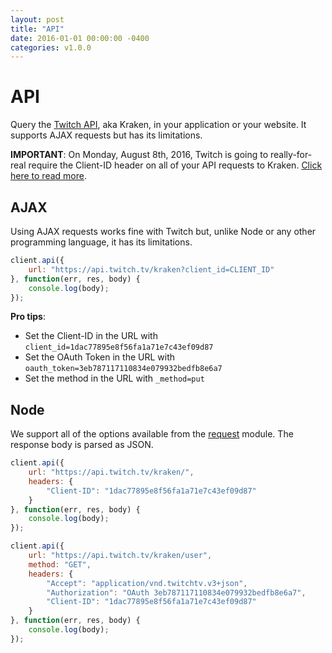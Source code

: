 ```yaml
---
layout: post
title: "API"
date: 2016-01-01 00:00:00 -0400
categories: v1.0.0
---
```

# API

Query the [Twitch API](https://github.com/justintv/Twitch-API), aka Kraken, in your application or your website. It supports AJAX requests but has its limitations.

**IMPORTANT**: On Monday, August 8th, 2016, Twitch is going to really-for-real require the Client-ID header on all of your API requests to Kraken. [Click here to read more](https://blog.twitch.tv/client-id-required-for-kraken-api-calls-afbb8e95f843#.ga3y34pya).

## AJAX

Using AJAX requests works fine with Twitch but, unlike Node or any other programming language, it has its limitations.

~~~ javascript
client.api({
    url: "https://api.twitch.tv/kraken?client_id=CLIENT_ID"
}, function(err, res, body) {
    console.log(body);
});
~~~

**Pro tips**:

- Set the Client-ID in the URL with ``client_id=1dac77895e8f56fa1a71e7c43ef09d87``
- Set the OAuth Token in the URL with ``oauth_token=3eb787117110834e079932bedfb8e6a7``
- Set the method in the URL with ``_method=put``

## Node

We support all of the options available from the [request](https://github.com/request/request#requestoptions-callback) module. The response body is parsed as JSON.

~~~ javascript
client.api({
    url: "https://api.twitch.tv/kraken/",
    headers: {
        "Client-ID": "1dac77895e8f56fa1a71e7c43ef09d87"
    }
}, function(err, res, body) {
    console.log(body);
});
~~~

~~~ javascript
client.api({
    url: "https://api.twitch.tv/kraken/user",
    method: "GET",
    headers: {
        "Accept": "application/vnd.twitchtv.v3+json",
        "Authorization": "OAuth 3eb787117110834e079932bedfb8e6a7",
        "Client-ID": "1dac77895e8f56fa1a71e7c43ef09d87"
    }
}, function(err, res, body) {
    console.log(body);
});
~~~
